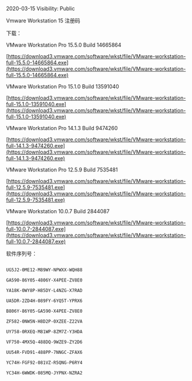 2020-03-15
Visibility: Public

Vmware Workstation 15 注册码

下载：

VMware Workstation Pro 15.5.0 Build 14665864

[https://download3.vmware.com/software/wkst/file/VMware-workstation-full-15.5.0-14665864.exe](https://download3.vmware.com/software/wkst/file/VMware-workstation-full-15.5.0-14665864.exe)

VMware Workstation Pro 15.1.0 Build 13591040

[https://download3.vmware.com/software/wkst/file/VMware-workstation-full-15.1.0-13591040.exe](https://download3.vmware.com/software/wkst/file/VMware-workstation-full-15.1.0-13591040.exe)

VMware Workstation Pro 14.1.3 Build 9474260

[https://download3.vmware.com/software/wkst/file/VMware-workstation-full-14.1.3-9474260.exe](https://download3.vmware.com/software/wkst/file/VMware-workstation-full-14.1.3-9474260.exe)

VMware Workstation Pro 12.5.9 Build 7535481

[https://download3.vmware.com/software/wkst/file/VMware-workstation-full-12.5.9-7535481.exe](https://download3.vmware.com/software/wkst/file/VMware-workstation-full-12.5.9-7535481.exe)

VMware Workstation 10.0.7 Build 2844087

[https://download3.vmware.com/software/wkst/file/VMware-workstation-full-10.0.7-2844087.exe](https://download3.vmware.com/software/wkst/file/VMware-workstation-full-10.0.7-2844087.exe)

软件序列号：
```

UG5J2-0ME12-M89WY-NPWXX-WQH88

GA590-86Y05-4806Y-X4PEE-ZV8E0

YA18K-0WY8P-H85DY-L4NZG-X7RAD

UA5DR-2ZD4H-089FY-6YQ5T-YPRX6

B806Y-86Y05-GA590-X4PEE-ZV8E0

ZF582-0NW5N-H8D2P-0XZEE-Z22VA

UY758-0RXEQ-M81WP-8ZM7Z-Y3HDA

VF750-4MX5Q-488DQ-9WZE9-ZY2D6

UU54R-FVD91-488PP-7NNGC-ZFAX6

YC74H-FGF92-081VZ-R5QNG-P6RY4

YC34H-6WWDK-085MQ-JYPNX-NZRA2 
```